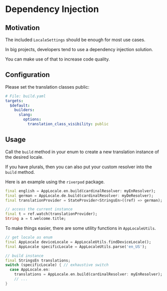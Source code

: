 # Dependency Injection

## Motivation

The included `LocaleSettings` should be enough for most use cases.

In big projects, developers tend to use a dependency injection solution.

You can make use of that to increase code quality.

## Configuration

Please set the translation classes public:

```yaml
# File: build.yaml
targets:
  $default:
    builders:
      slang:
        options:
          translation_class_visibility: public
```

## Usage

Call the `build` method in your enum to create a new translation instance of the desired locale.

If you have plurals, then you can also put your custom resolver into the `build` method.

Here is an example using the `riverpod` package.

```dart
final english = AppLocale.en.build(cardinalResolver: myEnResolver);
final german = AppLocale.de.build(cardinalResolver: myDeResolver);
final translationProvider = StateProvider<StringsEn>((ref) => german); // set it

// access the current instance
final t = ref.watch(translationProvider);
String a = t.welcome.title;
```

To make things easier, there are some utility functions in `AppLocaleUtils`.

```dart
// get locale as enum
final AppLocale deviceLocale = AppLocaleUtils.findDeviceLocale();
final AppLocale specificLocale = AppLocaleUtils.parse('en_US');

// build instance
final StringsEn translations;
switch (specificLocale) { // exhaustive switch
  case AppLocale.en:
    translations = AppLocale.en.build(cardinalResolver: myEnResolver);
    // ...
}
```